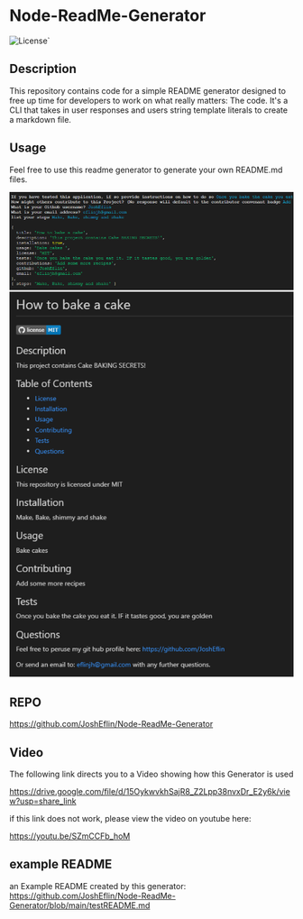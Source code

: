 # Node-ReadMe-Generator
![License](https://img.shields.io/badge/license-MIT-blue?logo=github)`

## Description

This repository contains code for a simple README generator designed to free up time for developers to work on what really matters: The code.
It's a CLI that takes in user responses and users string template literals to create a markdown file. 

## Usage
 Feel free to use this readme generator to generate your own README.md files.

 ![CLI-Screenshot](./examples/CLI.png)
 ![Example](./examples/preview.png)

 ## REPO
 https://github.com/JoshEflin/Node-ReadMe-Generator

 ## Video
 The following link directs you to a Video showing how this Generator is used

 https://drive.google.com/file/d/15OykwvkhSajR8_Z2Lpp38nvxDr_E2y6k/view?usp=share_link

 if this link does not work, please view the video on youtube here:
 
 https://youtu.be/SZmCCFb_hoM

 ## example README

 an Example README created by this generator:
 https://github.com/JoshEflin/Node-ReadMe-Generator/blob/main/testREADME.md
